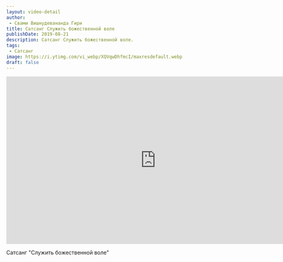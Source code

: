 ```yaml
---
layout: video-detail
author:
 - Свами Вишнудевананда Гири
title: Сатсанг Служить божественной воле
publishDate: 2019-08-21
description: Сатсанг Служить божественной воле. 
tags: 
 - Сатсанг
image: https://i.ytimg.com/vi_webp/XQVqwDhfmcI/maxresdefault.webp
draft: false
---
```


<iframe width="790" height="444" src="https://www.youtube.com/embed/XQVqwDhfmcI" frameborder="0" allowfullscreen=""></iframe> 

  Сатсанг "Служить божественной воле"

  

 